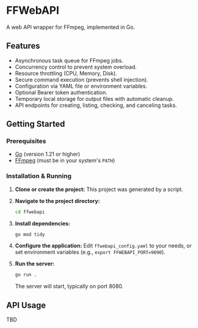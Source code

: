 # FFWebAPI

A web API wrapper for FFmpeg, implemented in Go.

## Features

- Asynchronous task queue for FFmpeg jobs.
- Concurrency control to prevent system overload.
- Resource throttling (CPU, Memory, Disk).
- Secure command execution (prevents shell injection).
- Configuration via YAML file or environment variables.
- Optional Bearer token authentication.
- Temporary local storage for output files with automatic cleanup.
- API endpoints for creating, listing, checking, and canceling tasks.

## Getting Started

### Prerequisites

- [Go](https://golang.org/doc/install) (version 1.21 or higher)
- [FFmpeg](https://ffmpeg.org/download.html) (must be in your system's `PATH`)

### Installation & Running

1. **Clone or create the project:**
   This project was generated by a script.

2. **Navigate to the project directory:**
   ```bash
   cd ffwebapi
   ```

3. **Install dependencies:**
   ```bash
   go mod tidy
   ```

4. **Configure the application:**
   Edit `ffwebapi_config.yaml` to your needs, or set environment variables (e.g., `export FFWEBAPI_PORT=9090`).

5. **Run the server:**
   ```bash
   go run .
   ```
   The server will start, typically on port 8080.

## API Usage

TBD
